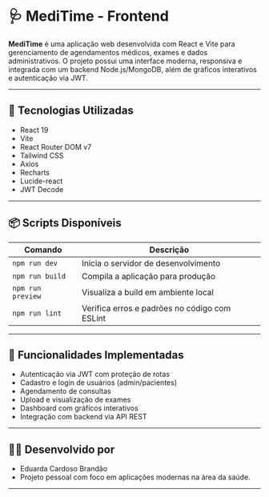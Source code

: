 # 🩺 MediTime - Frontend

**MediTime** é uma aplicação web desenvolvida com React e Vite para gerenciamento de agendamentos médicos, exames e dados administrativos. O projeto possui uma interface moderna, responsiva e integrada com um backend Node.js/MongoDB, além de gráficos interativos e autenticação via JWT.

---

## 🚀 Tecnologias Utilizadas

- React 19
- Vite
- React Router DOM v7
- Tailwind CSS
- Axios
- Recharts
- Lucide-react
- JWT Decode

---

## 📦 Scripts Disponíveis

| Comando           | Descrição                                   |
|------------------|----------------------------------------------|
| `npm run dev`    | Inicia o servidor de desenvolvimento          |
| `npm run build`  | Compila a aplicação para produção             |
| `npm run preview`| Visualiza a build em ambiente local           |
| `npm run lint`   | Verifica erros e padrões no código com ESLint |

---

## 🔐 Funcionalidades Implementadas

- Autenticação via JWT com proteção de rotas
- Cadastro e login de usuários (admin/pacientes)
- Agendamento de consultas
- Upload e visualização de exames
- Dashboard com gráficos interativos
- Integração com backend via API REST

---

## 🧑‍💻 Desenvolvido por

- Eduarda Cardoso Brandão
- Projeto pessoal com foco em aplicações modernas na área da saúde.

---

